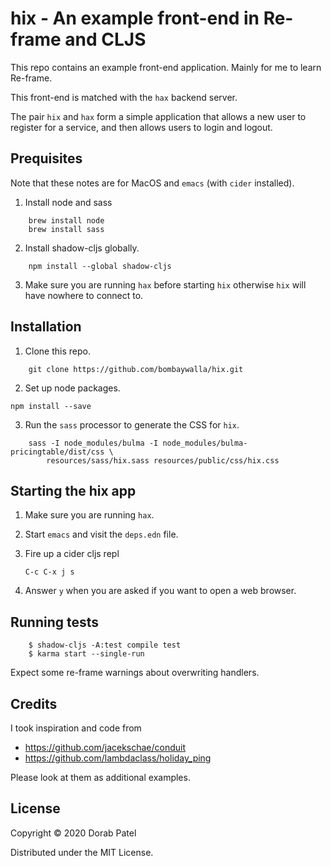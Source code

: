 # hix - An example front-end in Re-frame and CLJS

This repo contains an example front-end application.
Mainly for me to learn Re-frame.

This front-end is matched with the `hax` backend server.

The pair `hix` and `hax` form a simple application that allows a new
user to register for a service, and then allows users to login and
logout.

## Prequisites

Note that these notes are for MacOS and `emacs` (with `cider` installed).

1. Install node and sass

```shell
	brew install node
	brew install sass
```

2. Install shadow-cljs globally.

```shell
	npm install --global shadow-cljs
```

3. Make sure you are running `hax` before starting `hix` otherwise
   `hix` will have nowhere to connect to.

## Installation

1. Clone this repo.

```shell
	git clone https://github.com/bombaywalla/hix.git
```

2. Set up node packages.

```shell
npm install --save
```

3. Run the `sass` processor to generate the CSS for `hix`.
```shell
	sass -I node_modules/bulma -I node_modules/bulma-pricingtable/dist/css \
		resources/sass/hix.sass resources/public/css/hix.css
```

## Starting the hix app

1. Make sure you are running `hax`.

2. Start `emacs` and visit the `deps.edn` file.

3. Fire up a cider cljs repl

	`C-c C-x j s`

4. Answer `y` when you are asked if you want to open a web browser.

## Running tests

```shell
	$ shadow-cljs -A:test compile test
	$ karma start --single-run
```

Expect some re-frame warnings about overwriting handlers.

## Credits

I took inspiration and code from
- <https://github.com/jacekschae/conduit>
- <https://github.com/lambdaclass/holiday_ping>

Please look at them as additional examples.

## License

Copyright © 2020 Dorab Patel

Distributed under the MIT License.
